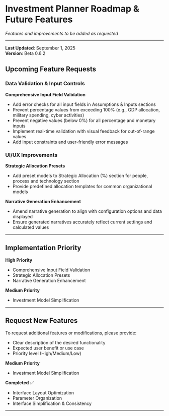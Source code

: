 # Investment Planner Roadmap & Future Features

*Features and improvements to be added as requested*

---

**Last Updated**: September 1, 2025  
**Version**: Beta 0.6.2

## Upcoming Feature Requests

### Data Validation & Input Controls

**Comprehensive Input Field Validation**
- Add error checks for all input fields in Assumptions & Inputs sections
- Prevent percentage values from exceeding 100% (e.g., GDP allocation, military spending, cyber activities)
- Prevent negative values (below 0%) for all percentage and monetary inputs
- Implement real-time validation with visual feedback for out-of-range values
- Add input constraints and user-friendly error messages

### UI/UX Improvements

**Strategic Allocation Presets**
- Add preset models to Strategic Allocation (%) section for people, process and technology section
- Provide predefined allocation templates for common organizational models

**Narrative Generation Enhancement**
- Amend narrative generation to align with configuration options and data displayed
- Ensure generated narratives accurately reflect current settings and calculated values

---

## Implementation Priority

**High Priority**
- Comprehensive Input Field Validation
- Strategic Allocation Presets
- Narrative Generation Enhancement

**Medium Priority**
- Investment Model Simplification

---

## Request New Features

To request additional features or modifications, please provide:
- Clear description of the desired functionality
- Expected user benefit or use case
- Priority level (High/Medium/Low)

**Medium Priority**
- Investment Model Simplification

**Completed** ✅
- Interface Layout Optimization
- Parameter Organization
- Interface Simplification & Consistency

---